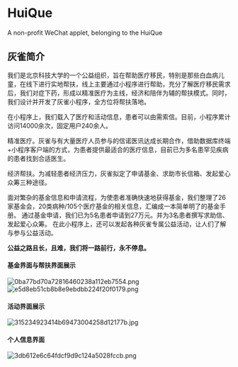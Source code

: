 # HuiQue
A non-profit WeChat applet, belonging to the  HuiQue
## 灰雀简介
我们是北京科技大学的一个公益组织，旨在帮助医疗移民，特别是那些白血病儿童，在线下进行实地帮扶，线上主要通过小程序进行帮助，充分了解医疗移民需求后，我们对症下药，形成以精准医疗为主线，经济和陪伴为辅的帮扶模式。同时，我们设计并开发了灰雀小程序，全方位将帮扶落地。

在小程序上，我们载入了医疗和活动信息，患者可以由需索信。目前，小程序累计访问14000余次，固定用户240余人。

精准医疗。灰雀与有大量医疗人员参与的信诺医讯达成长期合作，借助数据库终端+小程序客户端的方式，为患者提供最适合的医疗信息，目前已为多名患罕见疾病的患者找到合适医生。

经济帮扶。为减轻患者经济压力，灰雀拟定了申请基金、求助市长信箱、发起爱心众筹三种途径。

面对繁杂的基金信息和申请流程，为使患者准确快速地获得基金，我们整理了26家基金会，20类病种/105个医疗基金的相关信息，汇编成一本简单明了的基金手册。
通过基金申请，我们已为5名患者申请到27万元。并为3名患者撰写求助信、发起爱心众筹。
在此小程序上，还可以发起各种灰雀专属公益活动，让人们了解与参与公益活动。

**公益之路且长，且难，我们将一路前行，永不停息。**

#### 基金界面与帮扶界面展示
![0ba77bd70a72816460238a112eb7554.png](https://i.loli.net/2020/03/10/Ccxw6vDP9hIVTKa.png)
![e5d8eb51cb8b8e9ebdbb224f20f0179.png](https://i.loli.net/2020/03/10/DlcE93q7b6XRYPg.png)

#### 活动界面展示
![315234923414b69473004258d12177b.jpg](https://i.loli.net/2020/03/10/jkpJOfILe8HlNRi.jpg)

#### 个人信息界面
![3db612e6c64fdcf9d9c124a5028fccb.png](https://i.loli.net/2020/03/10/PImeZaG17iEFzbn.png)


